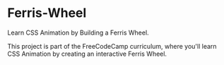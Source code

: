 # Ferris-Wheel
Learn CSS Animation by Building a Ferris Wheel.



This project is part of the FreeCodeCamp curriculum, where you'll learn CSS Animation by creating an interactive Ferris Wheel.
